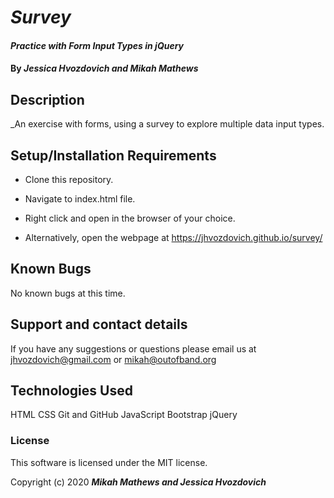 # _Survey_

#### _Practice with Form Input Types in jQuery_

#### By _**Jessica Hvozdovich and Mikah Mathews**_

## Description

_An exercise with forms, using a survey to explore multiple data input types.

## Setup/Installation Requirements

* Clone this repository.
* Navigate to index.html file.
* Right click and open in the browser of your choice.

* Alternatively, open the webpage at https://jhvozdovich.github.io/survey/

## Known Bugs

No known bugs at this time.

## Support and contact details

If you have any suggestions or questions please email us at jhvozdovich@gmail.com or mikah@outofband.org

## Technologies Used

HTML
CSS
Git and GitHub
JavaScript
Bootstrap
jQuery

### License

This software is licensed under the MIT license.

Copyright (c) 2020 **_Mikah Mathews and Jessica Hvozdovich_**